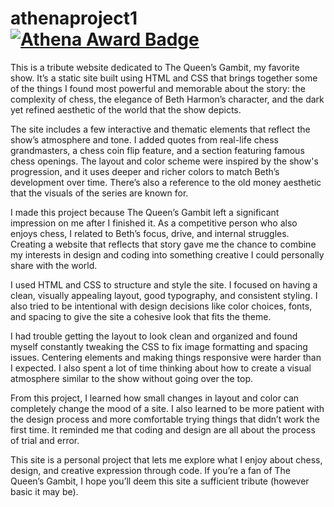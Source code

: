 # athenaproject1 [![Athena Award Badge](https://img.shields.io/endpoint?url=https%3A%2F%2Faward.athena.hackclub.com%2Fapi%2Fbadge)](https://award.athena.hackclub.com?utm_source=readme)

This is a tribute website dedicated to The Queen’s Gambit, my favorite show. It’s a static site built using HTML and CSS that brings together some of the things I found most powerful and memorable about the story: the complexity of chess, the elegance of Beth Harmon’s character, and the dark yet refined aesthetic of the world that the show depicts.

The site includes a few interactive and thematic elements that reflect the show’s atmosphere and tone. I added quotes from real-life chess grandmasters, a chess coin flip feature, and a section featuring famous chess openings. The layout and color scheme were inspired by the show's progression, and it uses deeper and richer colors to match Beth’s development over time. There’s also a reference to the old money aesthetic that the visuals of the series are known for.

I made this project because The Queen’s Gambit left a significant impression on me after I finished it. As a competitive person who also enjoys chess, I related to Beth’s focus, drive, and internal struggles. Creating a website that reflects that story gave me the chance to combine my interests in design and coding into something creative I could personally share with the world. 

I used HTML and CSS to structure and style the site. I focused on having a clean, visually appealing layout, good typography, and consistent styling. I also tried to be intentional with design decisions like color choices, fonts, and spacing to give the site a cohesive look that fits the theme.

I had trouble getting the layout to look clean and organized and found myself constantly tweaking the CSS to fix image formatting and spacing issues. Centering elements and making things responsive were harder than I expected. I also spent a lot of time thinking about how to create a visual atmosphere similar to the show without going over the top.

From this project, I learned how small changes in layout and color can completely change the mood of a site. I also learned to be more patient with the design process and more comfortable trying things that didn’t work the first time. It reminded me that coding and design are all about the process of trial and error.

This site is a personal project that lets me explore what I enjoy about chess, design, and creative expression through code. If you’re a fan of The Queen’s Gambit, I hope you’ll deem this site a sufficient tribute (however basic it may be).
